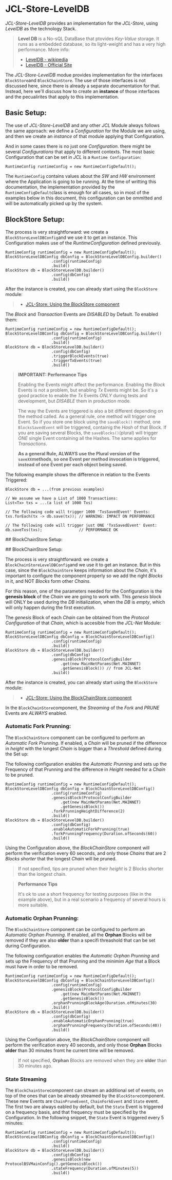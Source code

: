# JCL-Store-LevelDB

*JCL-Store-LevelDB* provides an implementation for the *JCL-Store*, using *LevelDB* as the technology Stack.

> **Level DB** is a No-sQL DataBase that ptovides *Key-Value* storage. It runs as a embedded database, so its light-weight and has a very high performance.
> More info:
> 
> * [LevelDB - wikipedia](https://en.wikipedia.org/wiki/LevelDB)
> * [LevelDB - Official Site](https://github.com/google/leveldb)



The *JCL-Store-LevelDB* modue provides implementation for the interfaces ``BlockStore``and ``BlockChainStore``. The use of those interfaces is not discussed here, since there is already a separate documentation for that. Instead, here we'll discuss how to create an **instance** of those interfaces and the pecualirites that apply to this implementation.

## Basic Setup:

The use of *JCL-Store-LevelDB* and any other *JCL* Module always follows the same approach: we define a *Configuration* for the Module we are using, and then we create an *instance* of that module applying that Configuration.

And in some cases there is no just one *Configuration*. there might be several *Configurations* that apply to different contexts. The most basic Configuration that can be set in *JCL* is a ``Runtime Configuration``:

```
RuntimeConfig runtimeConfig = new RuntimeConfigDefault();
```

The ``RuntimeConfig`` contains values about the *SW* and *HW* environment where the Application is going to be running. At the time of writting this documentation, the implementation provided by the ``RuntimeConfigDefault``class is enough for all cases, so in most of the examples below in this document, this configuration can be ommitted and will be automatically picked up by the system.

## BlockStore Setup:

The process is very straightforward: we create a ``BlockStoreLevelDBConfig``and we use it to get an instance. This Configuration makes use of the *RuntimeConfiguration* defined previously.

```
RuntimeConfig runtimeConfig = new RuntimeConfigDefault();
BlockStoreLevelDBConfig dbConfig = BlockStoreLevelDBConfig.builder()
                    .config(runtimeConfig)
                    .build()
BlockStore db = BlockStoreLevelDB.builder()
                    .config(dbConfig)
                    .build()
```

After the instance is created, you can already start using the ``BlockStore`` module:
> * [JCL-Store: Using the BlockStore component](../../store/doc/README.md#BlockStore-interface)

The *Block* and *Transaction* Events are *DISABLED* by Default. To enabled them:

```
RuntimeConfig runtimeConfig = new RuntimeConfigDefault();
BlockStoreLevelDBConfig dbConfig = BlockStoreLevelDBConfig.builder()
                    .config(runtimeConfig)
                    .build()
BlockStore db = BlockStoreLevelDB.builder()
                    .config(dbConfig)
                    .triggerBlockEvents(true)
                    .triggerTxEvents(true)
                    .build()
```

> **IMPORTANT: Performance Tips**
> 
> Enabling the Events might affect the performance. Enabling the *Block* Events is not a problem, but enabling *Tx* Events might be. So it's a good practice to enable the *Tx* Events *ONLY* during tests and development, but 
> *DISABLE* them in production mode.
> 
> The way the Events are triggered is also a bit different depending on the method called. As a general rule, one method will trigger one Event. So if you store one block using the ``saveBlock()`` method, one ``BlocksSavedEvent`` will be triggered, containig the *Hash* of that Block. If you are saving several Blocks, the ``saveBlocks()``(plural) will trigger *ONE* single Event containing all the Hashes. The same applies for *Transactions*.
> 
> **As a general Rule, ALWAYS use the Plural version of the ``saveXX``methods, so one Event per method invocation is triggered, instead of one Event per each object being saved.**

The following example shows the difference in relation to the Events Triggered:

```
BlockStore db = ...(from previous examples)

// We assume we have a List of 1000 Transactions:
List<Tx> txs = ...(a list of 1000 Txs)

// The following code will trigger 1000 'TxsSavedEvent' Events:
txs.forEach(tx -> db.save(tx)); // WARNING: IMPACT ON PERFORMANCE

// The following code will trigger just ONE 'TxsSavedEvent' Event:
db.saveTxs(txs);				// PERFORMANCE OK
```

## BlockChainStore Setup:

## BlockChainStore Setup:

The process is very straightforward: we create a ``BlockChainStoreLevelDBConfig``and we use it to get an instance. But in this case, since the ``BlockChainStore`` keeps information about the *Chain*, it's important to configure the component properly so we add the right *Blocks* in it, and NOT *Blocks* form other *Chains*. 

For this reason, one of the parameters needed for the Configuration is the **genesis block** of the *Chain* we are going to work with. This *genesis* block will ONLY be used during the *DB* initialization, when the *DB* is *empty*, which will only happen during the first execution.

The *genesis* Block of each *Chain* can be obtained from the *Protocol Configuration* of that *Chain*, which is accesible from the *JCL-Net* Module:


```
RuntimeConfig runtimeConfig = new RuntimeConfigDefault();
BlockStoreLevelDBConfig dbConfig = BlockChainStoreLevelDBConfig()
                    .config(runtimeConfig)
                    .build()
BlockStore db = BlockStoreLevelDB.builder()
                    .config(dbConfig)
                    .genesisBlock(ProtocolConfigBuilder
                    	.get(new MainNetParams(Net.MAINNET)
                    	.getGenesisBlock()) // from JCL-Net
                    .build()
```

After the instance is created, you can already start using the ``BlockStore``  module:
> * [JCL-Store: Using the BlockChainStore component](../../store/doc/README.md#BlockChainStore-interface)

In the ``BlockChainStore``component, the *Streaming* of the *Fork* and *PRUNE* Events are *ALWAYS* enabled.

### Automatic Fork Prunning:

The ``BlockChainStore`` component can be configured to perform an *Automatic Fork Prunning*. If enabled, a *Chain* will be pruned if the difference in *height* with the longest *Chain* is bigger than a *Threshold* defined during the Set up:

The following configuration enables the *Automatic Prunning* and sets up the Frequency of that Prunning and the difference in *Height* needed for a *Chain* to be pruned.


```
RuntimeConfig runtimeConfig = new RuntimeConfigDefault();
BlockStoreLevelDBConfig dbConfig = BlockChainStoreLevelDBConfig()
                    .config(runtimeConfig)
                    .genesisBlock(ProtocolConfigBuilder
                    	.get(new MainNetParams(Net.MAINNET)
                    	.getGenesisBlock())
                    .forkPrunningHeightDifference(2)
                    .build()
BlockStore db = BlockStoreLevelDB.builder()
                    .config(dbConfig)
                    .enableAutomaticForkPrunning(true)
                    .forkPrunningFrequency(Duration.ofSeconds(60)) 
                    .build()
```

Using the Configuration above, the *BlockChainStore* component will perform the verification every 60 seconds, and only those *Chains* that are 2 *Blocks* *shorter* that the longest *Chain* will be pruned.

> If not specified, tips are pruned when their *height* is 2 Blocks shorter than the longest chain.

> **Performance Tips**
> 
> It's ok to use a short frequency for testing purposes (like in the example above), but in a real scenario a frequency of several hours is more suitable.
> 

### Automatic Orphan Prunning:

The ``BlockChainStore`` component can be configured to perform an *Automatic Orphan Prunning*. If enabled, all the **Orphan** Blocks will be removed if they are also **older** than a specifi threashold that can be set during Configuration. 

The following configuration enables the *Automatic Orphan Prunning* and sets up the Frequency of that Prunning and the minimim *Age* that a Block must have in order to be removed.


```
RuntimeConfig runtimeConfig = new RuntimeConfigDefault();
BlockStoreLevelDBConfig dbConfig = BlockChainStoreLevelDBConfig()
                    .config(runtimeConfig)
                    .genesisBlock(ProtocolConfigBuilder
                    	.get(new MainNetParams(Net.MAINNET)
                    	.getGenesisBlock())
                    .orphanPrunningBlockAge(Duration.ofMinutes(30)
                    .build()
BlockStore db = BlockStoreLevelDB.builder()
                    .config(dbConfig)
                    .enableAutomaticOrphanPrunning(true)
                    .orphanPrunningFrequency(Duration.ofSeconds(40)) 
                    .build()
```

Using the Configuration above, the *BlockChainStore* component will perform the verification every 40 seconds, and only those **Orphan** Blocks **older** than 30 minutes fromt he current time will be removed.

> If not specified, **Orphan** Blocks are removed when they are **older** than 30 minutes ago.


### State Streaming

The ``BlockChainStore``component can stream an additional set of events, on top of the ones that can be already streamed by the ``BlockStore``component. These new Events are ``ChainPruneEvent``, ``ChainForkEvent`` and ``State`` event. The first two are always eabled by default, but the ``State`` Event is triggered on a frequency basis, and that frequency must be specified by the Configuration. In the following snippet, the ``State`` Event is triggered every 5 minutes:

```
RuntimeConfig runtimeConfig = new RuntimeConfigDefault();
BlockStoreLevelDBConfig dbConfig = BlockChainStoreLevelDBConfig()
                    .config(runtimeConfig)
                    .build()
BlockStore db = BlockStoreLevelDB.builder()
                    .config(dbConfig)
                    .genesisBlock(new ProtocolBSVMainConfig().getGenesisBlock())
                    .stateFrequency(Duration.ofMinutes(5))
                    .build()

```